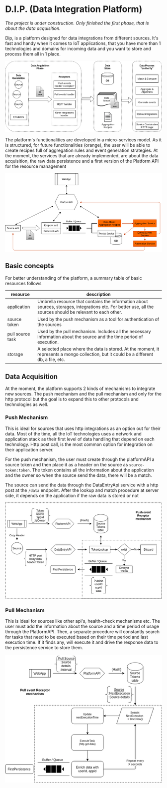 # D.I.P. (Data Integration Platform)

_The project is under construction. Only finished the first phase, that is about the data 
acquisition._

Dip, is a platform designed for data integrations from different sources. It's fast 
and handy when it comes to IoT applications, that you have more than 1 technologies 
and domains for incoming data and you want to store and process them all in 1 place.

![](./images/arch_high_level.png)

The platform's functionalities are developed in a micro-services model. As it is 
structured, for future functionalities (orange), the user will be able to create
recipes full of aggregation rules and event generation strategies. At the moment, 
the services that are already implemented, are about the data acquisition, the raw
data persistence and a first version of the  Platform API for the resource management 

![](./images/arch_microservices.png)

## Basic concepts
For better understanding of the platform, a summary table of basic resources follows

|resource|description|
|--------|-----------|
|application|Umbrella resource that contains the information about sources, storages, integrations etc. For better use, all the sources should be relevant to each other.|
|source token|Used by the push mechanism as a tool for authentication of the sources|
|pull source task|Used by the pull mechanism. Includes all the necessary information about the source and the time period of execution.|
|storage|A selected place where the data is stored. At the moment, it represents a mongo collection, but it could be a different db, a file, etc.|
## Data Acquisition

At the moment, the platform supports 2 kinds of mechanisms to integrate
new sources. The push mechanism and the pull mechanism and only for the http
protocol but the goal is to expand this to other protocols and technologies
as well.

### Push Mechanism

This is ideal for sources that uses http integrations as an option out for their data. 
Most of the time, all the IoT technologies uses a network and application stack as
their first level of data handling that depend on each technology. Http post call,
is the most common option for integration on their application server. 

For the push mechanism, the user must create through the platformAPI a source token 
and then place it as a header on the source as `source-token:token`. The token contains
all the information about the application and the owner so when the source send the
data, there will be a match. 

The source can send the data through the DataEntryApi service with a http post 
at the `/data` endpoint. After the lookup and match procedure at server side, it
depends on the application if the raw data is stored or not

![](./images/push_event_receptor.png)

### Pull Mechanism

This is ideal for sources like other api's, health-check mechanisms etc. The user 
must add the information about the source and a time period of usage through the 
PlatformAPI. Then, a separate procedure will constantly search for tasks that need
to be executed based on their time period and last execution time. If it finds any,
will execute it and drive the response data to the persistence service to store them.

![](./images/pull_event_receptor.png)